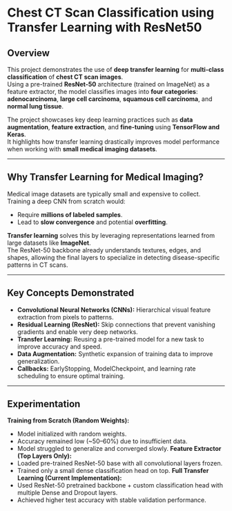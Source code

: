 # Chest CT Scan Classification using Transfer Learning with ResNet50

## Overview
This project demonstrates the use of **deep transfer learning** for **multi-class classification** of **chest CT scan images**.  
Using a pre-trained **ResNet-50** architecture (trained on ImageNet) as a feature extractor, the model classifies images into **four categories**:  
**adenocarcinoma**, **large cell carcinoma**, **squamous cell carcinoma**, and **normal lung tissue**.

The project showcases key deep learning practices such as **data augmentation**, **feature extraction**, and **fine-tuning** using **TensorFlow and Keras**.  
It highlights how transfer learning drastically improves model performance when working with **small medical imaging datasets**.

---

## Why Transfer Learning for Medical Imaging?
Medical image datasets are typically small and expensive to collect. Training a deep CNN from scratch would:
- Require **millions of labeled samples**.
- Lead to **slow convergence** and potential **overfitting**.

**Transfer learning** solves this by leveraging representations learned from large datasets like **ImageNet**.  
The ResNet-50 backbone already understands textures, edges, and shapes, allowing the final layers to specialize in detecting disease-specific patterns in CT scans.

---

##  Key Concepts Demonstrated
- **Convolutional Neural Networks (CNNs):** Hierarchical visual feature extraction from pixels to patterns.  
- **Residual Learning (ResNet):** Skip connections that prevent vanishing gradients and enable very deep networks.  
- **Transfer Learning:** Reusing a pre-trained model for a new task to improve accuracy and speed.  
- **Data Augmentation:** Synthetic expansion of training data to improve generalization.  
- **Callbacks:** EarlyStopping, ModelCheckpoint, and learning rate scheduling to ensure optimal training.  

---

##  Experimentation
**Training from Scratch (Random Weights):**
- Model initialized with random weights.
- Accuracy remained low (~50–60%) due to insufficient data.
- Model struggled to generalize and converged slowly. 
**Feature Extractor (Top Layers Only):**
- Loaded pre-trained ResNet-50 base with all convolutional layers frozen.
- Trained only a small dense classification head on top.
**Full Transfer Learning (Current Implementation):**
- Used ResNet-50 pretrained backbone + custom classification head with multiple Dense and Dropout layers.
- Achieved higher test accuracy with stable validation performance.
